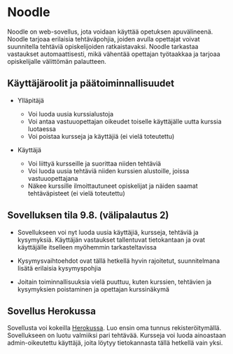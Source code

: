 # Noodle

Noodle on web-sovellus, jota voidaan käyttää opetuksen apuvälineenä. Noodle tarjoaa erilaisia tehtäväpohjia, joiden avulla opettajat voivat suunnitella tehtäviä opiskelijoiden ratkaistavaksi. Noodle tarkastaa vastaukset automaattisesti, mikä vähentää opettajan työtaakkaa ja tarjoaa opiskelijalle välittömän palautteen. 

## Käyttäjäroolit ja päätoiminnallisuudet

* Ylläpitäjä
  * Voi luoda uusia kurssialustoja
  * Voi antaa vastuuopettajan oikeudet toiselle käyttäjälle uutta kurssia luotaessa
  * Voi poistaa kursseja ja käyttäjiä (ei vielä toteutettu)

* Käyttäjä
  * Voi liittyä kursseille ja suorittaa niiden tehtäviä
  * Voi luoda uusia tehtäviä niiden kurssien alustoille, joissa vastuuopettajana
  * Näkee kurssille ilmoittautuneet opiskelijat ja näiden saamat tehtäväpisteet (ei vielä toteutettu)

## Sovelluksen tila 9.8. (välipalautus 2)

* Sovellukseen voi nyt luoda uusia käyttäjiä, kursseja, tehtäviä ja kysymyksiä. Käyttäjän vastaukset tallentuvat tietokantaan ja ovat käyttäjälle itselleen myöhemmin tarkasteltavissa

* Kysymysvaihtoehdot ovat tällä hetkellä hyvin rajoitetut, suunnitelmana lisätä erilaisia kysymyspohjia

* Joitain toiminnallisuuksia vielä puuttuu, kuten kurssien, tehtävien ja kysymyksien poistaminen ja opettajan kurssinäkymä

## Sovellus Herokussa

Sovellusta voi kokeilla [Herokussa](http://tsoha-noodle.herokuapp.com/). Luo ensin oma tunnus rekisteröitymällä. Sovellukseen on luotu valmiiksi pari tehtävää. Kursseja voi luoda ainoastaan admin-oikeutettu käyttäjä, joita löytyy tietokannasta tällä hetkellä vain yksi.
